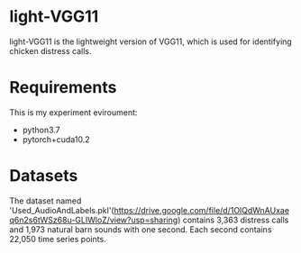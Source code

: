 # light-VGG11
light-VGG11 is the lightweight version of VGG11, which is used for identifying chicken distress calls.

# Requirements
This is my experiment eviroument:
- python3.7
- pytorch+cuda10.2

# Datasets
The dataset named 'Used_AudioAndLabels.pkl'(https://drive.google.com/file/d/1OlQdWnAUxaeq6n2s6tWSz68u-GLIWloZ/view?usp=sharing) contains 3,363 distress calls and 1,973 natural barn sounds with one second. Each second contains 22,050 time series points.
